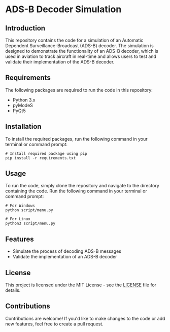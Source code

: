 # ADS-B Decoder Simulation

## Introduction

This repository contains the code for a simulation of an Automatic Dependent Surveillance-Broadcast (ADS-B) decoder. The simulation is designed to demonstrate the functionality of an ADS-B decoder, which is used in aviation to track aircraft in real-time and allows users to test and validate their implementation of the ADS-B decoder. 

## Requirements

The following packages are required to run the code in this repository:
- Python 3.x
- pyModeS
- PyQt5

## Installation

To install the required packages, run the following command in your terminal or command prompt:
``` shell
# Install required package using pip
pip install -r requirements.txt
```

## Usage

To run the code, simply clone the repository and navigate to the directory containing the code. Run the following command in your terminal or command prompt:
``` shell
# For Windows
python script/menu.py

# For Linux
python3 script/menu.py
```

## Features

- Simulate the process of decoding ADS-B messages
- Validate the implementation of an ADS-B decoder

## License

This project is licensed under the MIT License - see the [LICENSE](LICENSE) file for details.

## Contributions

Contributions are welcome! If you'd like to make changes to the code or add new features, feel free to create a pull request.

